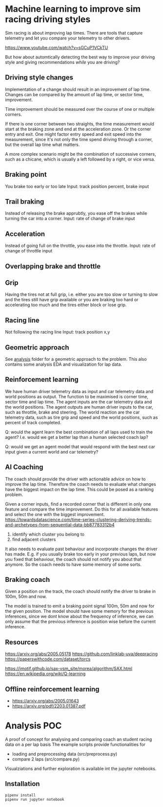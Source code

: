 # Machine learning to improve sim racing driving styles

Sim racing is about improving lap times. There are tools that capture telemetry
and let you compare your telemetry to other drivers.

https://www.youtube.com/watch?v=sGCuP1VCkTU

But how about automtically detecting the best way to improve your driving style
and giving recommendations _while_ you are driving?

## Driving style changes

Implementation of a change should result in an improvement of lap time.
Changes can be compared by the amount of lap time, or sector time, improvement.

Time improvement should be measured over the course of one or multiple corners.

If there is one corner between two straights, the time measurement would start
at the braking zone and end at the acceleration zone. Or the corner entry and exit.
One might factor entry speed and exit speed into the measurement, since it's not
only the time spend driving through a corner, but the overall lap time what matters.

A more complex scenario might be the combination of successive corners, such as a chicane,
which is usually a left followed by a right, or vice versa.

## Braking point

You brake too early or too late
Input: track position percent, brake input

## Trail braking

Instead of releasing the brake apprubtly, you ease off the brakes while turning the car into a corner.
Input: rate of change of brake input

## Acceleration

Instead of going full on the throttle, you ease into the throttle.
Input: rate of change of throttle input

## Overlapping brake and throttle

## Grip

Having the tires not at full grip, i.e. either you are too slow or turning to slow and the tires still have grip available or you are braking too hard or accelerating too much and the tires either block or lose grip.

## Racing line

Not following the racing line
Input: track position x,y

## Geometric approach

See [analysis](analysis/) folder for a geometric approach to the problem.
This also contains some analysis EDA and visualization for lap data.

## Reinforcement learning

We have human driver telemetry data as input and car telemetry data and world positions as output.
The function to be maximised is corner time, sector time and lap time.
The agent inputs are the car telemetry data and the world positions.
The agent outputs are human driver inputs to the car, such as throttle, brake and steering.
The world reaction are the car telemetry data, such as tire grip and speed and the world positions, such as percent of track completed.

Q: would the agent learn the best combination of all laps used to train the agent? I.e. would we get a better lap than a human selected coach lap?

Q: would we get an agent model that would respond with the best next car input given a current world and car telemetry?

## AI Coaching

The coach should provide the driver with actionable advice on how to improve the lap time.
Therefore the coach needs to evaluate what changes have the biggest impact on the lap time.
This could be posed as a ranking problem.

Given a corner inputs, find a recorded corner that is different in only one feature and compare the time improvement.
Do this for all available features and select the one with the biggest improvement.
https://towardsdatascience.com/time-series-clustering-deriving-trends-and-archetypes-from-sequential-data-bb87783312b4

1. identify which cluster you belong to
2. find adjacent clusters

It also needs to evaluate past behaviour and incorporate changes the driver has made.
E.g. if you usually brake too early in your previous laps, but now you fixed that behaviour, the coach should not notify you about that anymore.
So the coach needs to have some memory of some sorts.

## Braking coach

Given a position on the track, the coach should notify the driver to brake in 100m, 50m and now.

The model is trained to emit a braking point signal 100m, 50m and now for the given position.
The model should have some memory for the previous inferences, since we dont know about the frequency of inference, we can only assume that the previous inference is position wise before the current inference.

## Resources

https://arxiv.org/abs/2005.05178
https://github.com/linklab-uva/deepracing
https://paperswithcode.com/dataset/torcs

https://jmotif.github.io/sax-vsm_site/morea/algorithm/SAX.html
https://en.wikipedia.org/wiki/Q-learning

## Offline reinforcement learning

- https://arxiv.org/abs/2005.01643
- https://arxiv.org/pdf/2203.01387.pdf

# Analysis POC

A proof of concept for analysing and comparing coach an student racing data on a per lap basis
The example scripts provide functionalities for

- loading and preprocessing data (src/preprocess.py)
- compare 2 laps (src/compare.py)

Visualziations and further exploration is available int the jupyter notebooks.

## Installation

```
pipenv install
pipenv run jupyter notebook
```
